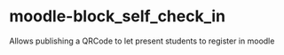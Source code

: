 # moodle-block_self_check_in
Allows publishing a QRCode to let present students to register in moodle
